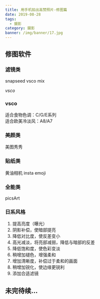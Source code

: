 ```yaml
---
title: 用手机拍出高赞照片-修图篇
date: 2019-08-28
tags:
  - 摄影
category: 摄影
banner: /img/banner/17.jpg
---
```


## 修图软件
### 滤镜类
snapseed  vsco mix

*vsco*

### vsco
适合食物色调：C/G/E系列  
适合欧美冷淡风：A8/A7  

### 美颜类
美图秀秀
### 贴纸类
黄油相机
insta emoji
###  全能类
picsArt


### 日系风格
1. 提高亮度（曝光）
2. 阴影补偿，使暗部提亮
3. 降低对比度，使反差变小
4. 高光减淡，将亮部减弱，降低与暗部的反差
5. 降低饱和度，使色彩变淡
6. 稍增加褪色，增强柔和
7. 增加清晰度，补偿过于柔和的画面
8. 稍增加锐化，使边缘更锐利
9. 添加合适滤镜


## 未完待续...